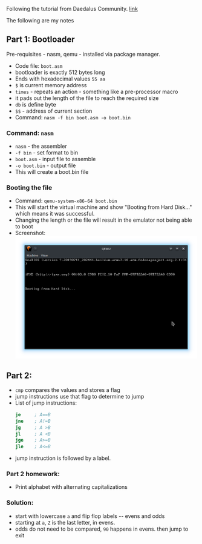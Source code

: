 Following the tutorial from Daedalus Community. [link](https://www.youtube.com/watch?v=MwPjvJ9ulSc)

The following are my notes

## Part 1: Bootloader

Pre-requisites - nasm, qemu - installed via package manager.

* Code file: `boot.asm`
* bootloader is exactly 512 bytes long
* Ends with hexadecimal values `55 aa`
* `$` is current memory address
* `times` - repeats an action - something like a pre-processor macro
* it pads out the length of the file to reach the required size
* `db` is define byte
* `$$` - address of current section
* Command: `nasm -f bin boot.asm -o boot.bin` 

### Command: `nasm`

* `nasm` - the assembler
* `-f bin` - set format to bin
* `boot.asm` - input file to assemble
* `-o boot.bin` - output file
* This will create a boot.bin file

### Booting the file

* Command: `qemu-system-x86-64 boot.bin`
* This will start the virtual machine and show "Booting from Hard Disk..."
  which means it was successful. 
* Changing the length or the file will result in the emulator not being able to
  boot
* Screenshot: ![booting successful](screenshots/BootingFromHardDisk.png)

## Part 2: 

* `cmp` compares the values and stores a flag
* jump instructions use that flag to determine to jump
* List of jump instructions:
	```asm
	je	   ; A==B
	jne	   ; A!=B
	jg	   ; A >B
	jl	   ; A <B
	jge	   ; A>=B
	jle	   ; A<=B
	```
* jump instruction is followed by a label.

### Part 2 homework: 
* Print alphabet with alternating capitalizations

### Solution:
* start with lowercase `a` and flip flop labels -- evens and odds
* starting at `a`, `Z` is the last letter, in evens.
* odds do not need to be compared, `90` happens in evens. then jump to exit 

